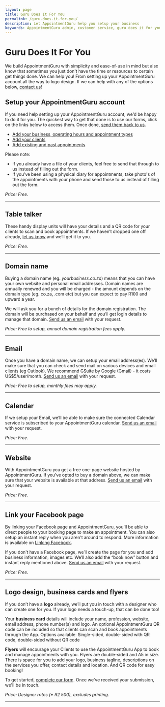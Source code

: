 ```yaml
---
layout: page
title: Guru Does It For You
permalink: /guru-does-it-for-you/
description: Let AppointmentGuru help you setup your business
keywords: AppointmentGuru admin, customer service, guru does it for you
---
```

# Guru Does It For You

We build AppointmentGuru with simplicity and ease-of-use in mind but also know that sometimes you just don't have the time or resources to certain get things done. We can help you! From setting up your AppointmentGuru account all the way to logo design. If we can help with any of the options below, [contact us](mailto@support@appointmentguru.co)!

## Setup your AppointmentGuru account

If you need help setting up your AppointmentGuru account, we'd be happy to do it for you. The quickest way to get that done is to use our forms, click on the links below to access them. Once done, [send them back to us](mailto:support@appointmentguru.co).

* [Add your business, operating hours and appointment types](/help/files/import-services.docx)
* [Add your clients](/help/files/import-clients.docx)
* [Add existing and past appointments](/help/files/import-appointments.docx)

Please note:

* If you already have a file of your clients, feel free to send that through to us instead of filling out the form.
* If you've been using a physical diary for appointments, take photo's of the appointments with your phone and send those to us instead of filling out the form.

*Price: Free.*

***

## Table talker

These handy display units will have your details and a QR code for your clients to scan and book appointments. If we haven’t dropped one off already, [let us know](mailto:support@appointmentguru.co) and we’ll get it to you.

*Price: Free.*

***

## Domain name

Buying a domain name (eg. *yourbusiness.co.za*) means that you can have your own website and personal email addresses. Domain names are annually renewed and you will be charged - the amount depends on the domain type (eg. co.za, .com etc) but you can expect to pay R100 and upward a year.

We will ask you for a bunch of details for the domain registration. The domain will be purchased on your behalf and you’ll get login details to manage that domain. [Send us an email](mailto:support@appointmentguru.co) with your request.

*Price: Free to setup, annual domain registration fees apply.*

***

## Email

Once you have a domain name, we can setup your email address(es). We’ll make sure that you can check and send mail on various devices and email clients (eg Outlook). We recommend GSuite by Google (Gmail) - it costs US$5/user/month. [Send us an email](mailto:support@appointmentguru.co) with your request.

*Price: Free to setup, monthly fees may apply.*

***

## Calendar

If we setup your Email, we’ll be able to make sure the connected Calendar service is subscribed to your AppointmentGuru calendar. [Send us an email](mailto:support@appointmentguru.co) with your request.

*Price: Free.*

***

## Website

With AppointmentGuru you get a free one-page website hosted by AppointmentGuru. If you’ve opted to buy a domain above, we can make sure that your website is available at that address. [Send us an email](mailto:support@appointmentguru.co) with your request.

*Price: Free.*

***

## Link your Facebook page

By linking your Facebook page and AppointmentGuru, you'll be able to direct people to your booking page to make an appointment. You can also setup an instant reply when you aren't around to respond. More information is available on [Linking Facebook](/help/linking-facebook/).

If you don't have a Facebook page, we’ll create the page for you and add business information, images etc. We’ll also add the “book now” button and instant reply mentioned above. [Send us an email](mailto:support@appointmentguru.co) with your request.

*Price: Free.*

***

## Logo design, business cards and flyers

If you don’t have a **logo** already, we’ll put you in touch with a designer who can create one for you. If your logo needs a touch-up, that can be done too!

Your **business card** details will include your name, profession, website, email address, phone number(s) and logo. An optional AppointmentGuru QR code can be included so that clients can scan and book appointments through the App.
Options available: Single-sided, double-sided with QR code, double-sided without QR code

**Flyers** will encourage your Clients to use the AppointmentGuru App to book and manage appointments with you.
Flyers are double-sided and A5 in size. There is space for you to add your logo, business tagline, descriptions on the services you offer, contact details and location. And QR code for easy booking!

To get started, [complete our form](https://form.myjotform.com/71091693941562). Once we've received your submission, we'll be in touch.

*Price: Designer rates (± R2 500), excludes printing.*

***
